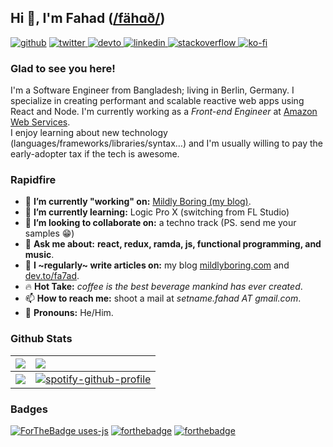 ## Hi 👋, I'm Fahad ([/fähɑð/](http://ipa-reader.xyz/?text=f%C3%A4h%C9%91%C3%B0&voice=Amy))

[![github](https://img.shields.io/badge/github-%2324292e.svg?style=for-the-badge&logo=github&logoColor=white)](https://github.com/fa7ad) [ ![twitter](https://img.shields.io/badge/twitter-%2300acee.svg?style=for-the-badge&logo=twitter&logoColor=white) ](https://twitter.com/dev_fahad) [ ![devto](https://img.shields.io/badge/dev.to-%2308090A.svg?style=for-the-badge&logo=dev.to&logoColor=white) ](https://dev.to/fa7ad) [ ![linkedin](https://img.shields.io/badge/linkedin-%231E77B5.svg?style=for-the-badge&logo=linkedin&logoColor=white) ](https://linkedin.com/in/fa7ad) [![stackoverflow](https://img.shields.io/badge/stackoverflow-%23F28032.svg?style=for-the-badge&logo=stackoverflow&logoColor=white) ](https://stackoverflow.com/users/3639506/trve-fa7ad)[![ko-fi](https://img.shields.io/badge/buy_me_a_ko--fi-FF5E5B.svg?style=for-the-badge&logo=ko-fi&logoColor=white) ](https://ko-fi.com/fa7ad)

### Glad to see you here!

I'm a Software Engineer from Bangladesh; living in Berlin, Germany. I specialize in creating performant and scalable reactive web apps using React and Node. I'm currently working as a *Front-end Engineer* at [Amazon Web Services](https://github.com/aws).  
I enjoy learning about new technology (languages/frameworks/libraries/syntax…) and I'm usually willing to pay the early-adopter tax if the tech is awesome.

### Rapidfire

- 🔭 **I’m currently "working" on:** [Mildly Boring (my blog)](https://mildlyboring.com).
- 🌱 **I’m currently learning:** Logic Pro X (switching from FL Studio)
- 👯 **I’m looking to collaborate on:** a techno track (PS. send me your samples 😁)
- 💬 **Ask me about:** **react, redux, ramda, js, functional programming, and music**.
- 📝 **I ~regularly~ write articles on:** my blog [mildlyboring.com](https://mildlyboring.com) and [dev.to/fa7ad](https://dev.to/fa7ad).
- 🔥 **Hot Take:** *coffee is the best beverage mankind has ever created*.
- 📫 **How to reach me:** shoot a mail at _setname.fahad AT gmail.com_.
- 💅 **Pronouns:** He/Him.

### Github Stats
|![](https://github-readme-stats.vercel.app/api?username=fa7ad&show_icons=true&count_private=true&hide_border=true&utm_source=12325) | ![](https://github-readme-stats.vercel.app/api/top-langs/?username=fa7ad&layout=compact&hide_border=true&show_icons=true&utm_source=12325) |
|--:|:--|
| ![](https://github-readme-streak-stats.herokuapp.com/?user=fa7ad&utm_source=h12325) | [![spotify-github-profile](https://spotify-github-profile.vercel.app/api/view?uid=fahadiam&cover_image=false&theme=default&bar_color=ffffff&bar_color_cover=true&utm_source=12323)](https://spotify-github-profile.vercel.app/api/view?uid=fahadiam&redirect=true) |

### Badges

[![ForTheBadge uses-js](http://ForTheBadge.com/images/badges/uses-js.svg)](https://github.com/fa7ad?tab=repositories&q=&type=&language=javascript) [![forthebadge](https://forthebadge.com/images/badges/uses-badges.svg)](https://forthebadge.com/) [![forthebadge](https://forthebadge.com/images/badges/makes-people-smile.svg)](#)
